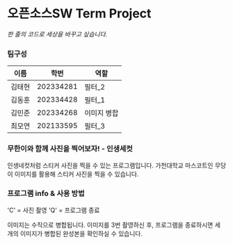 # 오픈소스SW Term Project

_한 줄의 코드로 세상을 바꾸고 싶습니다._

### 팀구성

| 이름    | 학번 | 역할       |
|---------|-----|------------|
| 김태현  | 202334281  | 필터_2 |
| 김동훈  | 202334428  | 필터_1 |
| 김민준  | 202334268  | 이미지 병합 |
| 최모연  | 202133595  | 필터_3 |

### 무한이와 함께 사진을 찍어보자! - 인생세컷

인생네컷처럼 스티커 사진을 찍을 수 있는 프로그램입니다. 가천대학교 마스코트인 무당이 이미지를 활용해 스티커 사진을 찍을 수 있습니다.

### 프로그램 info & 사용 방법
'C' = 사진 촬영
'Q' = 프로그램 종료

이미지는 수직으로 병합됩니다. 이미지를 3번 촬영하신 후, 프로그램을 종료하시면 세 개의 이미지가 병합된 완성본을 확인하실 수 있습니다.
